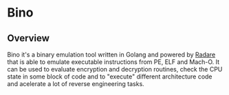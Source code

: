 # Bino

## Overview

Bino it's a binary emulation tool written in Golang and powered by [Radare](https://rada.re) that is able to emulate executable instructions from PE, ELF and Mach-O. It can be used to evaluate encryption and decryption routines, check the CPU state in some block of code and to "execute" different architecture code and acelerate a lot of reverse engineering tasks.


